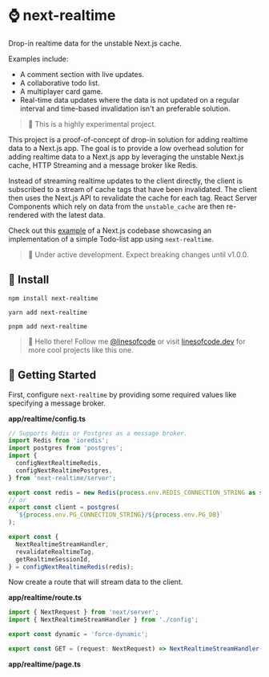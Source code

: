 # ⌚️ next-realtime

Drop-in realtime data for the unstable Next.js cache.

Examples include:

- A comment section with live updates.
- A collaborative todo list.
- A multiplayer card game.
- Real-time data updates where the data is not updated on a regular interval and time-based invalidation isn't an preferable solution.

> 🔬 This is a highly experimental project.

This project is a proof-of-concept of drop-in solution for adding realtime data to a Next.js app. The goal is to provide a low overhead solution for adding realtime data to a Next.js app by leveraging the unstable Next.js cache, HTTP Streaming and a message broker like Redis.

Instead of streaming realtime updates to the client directly, the client is subscribed to a stream of cache tags that have been invalidated. The client then uses the Next.js API to revalidate the cache for each tag. React Server Components which rely on data from the `unstable_cache` are then re-rendered with the latest data.

Check out this [example](https://github.com/TimMikeladze/next-realtime/tree/master/examples/next-realtime-example) of a Next.js codebase showcasing an implementation of a simple Todo-list app using `next-realtime`.

> 🚧 Under active development. Expect breaking changes until v1.0.0.

## 📡 Install

```console
npm install next-realtime

yarn add next-realtime

pnpm add next-realtime
```

> 👋 Hello there! Follow me [@linesofcode](https://twitter.com/linesofcode) or visit [linesofcode.dev](https://linesofcode.dev) for more cool projects like this one.

## 🚀 Getting Started

First, configure `next-realtime` by providing some required values like specifying a message broker.

**app/realtime/config.ts**

```ts
// Supports Redis or Postgres as a message broker.
import Redis from 'ioredis';
import postgres from 'postgres';
import {
  configNextRealtimeRedis,
  configNextRealtimePostgres,
} from 'next-realtime/server';

export const redis = new Redis(process.env.REDIS_CONNECTION_STRING as string);
// or
export const client = postgres(
  `${process.env.PG_CONNECTION_STRING}/${process.env.PG_DB}`
);

export const {
  NextRealtimeStreamHandler,
  revalidateRealtimeTag,
  getRealtimeSessionId,
} = configNextRealtimeRedis(redis);
```

Now create a route that will stream data to the client.

**app/realtime/route.ts**

```ts
import { NextRequest } from 'next/server';
import { NextRealtimeStreamHandler } from './config';

export const dynamic = 'force-dynamic';

export const GET = (request: NextRequest) => NextRealtimeStreamHandler(request);
```

**app/realtime/page.ts**

```ts

```

<!-- TSDOC_START -->

<!-- TSDOC_END -->
